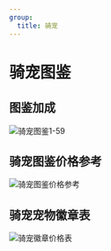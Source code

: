 ```yaml
---
group: 
  title: 骑宠
---
```


# 骑宠图鉴

## 图鉴加成
![骑宠图鉴1-59](/骑宠图鉴1-59.png)

## 骑宠图鉴价格参考
![骑宠图鉴价格参考](/骑宠图鉴价格参考.png)

## 骑宠宠物徽章表
![骑宠徽章价格表](/骑宠徽章价格表.jpg)